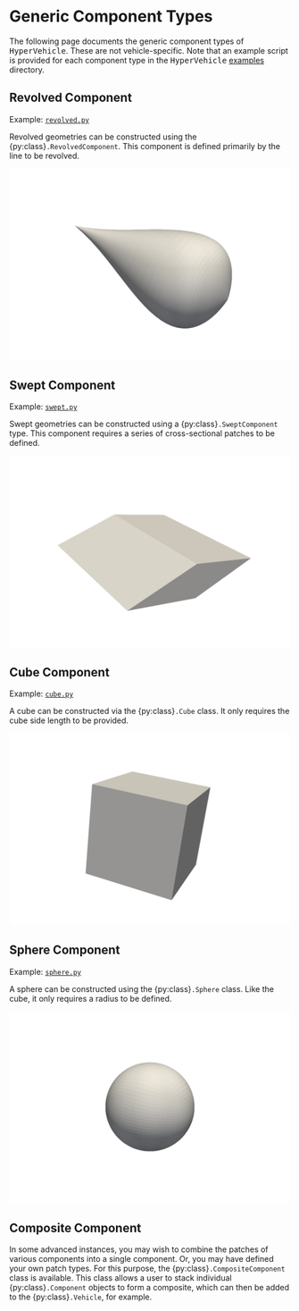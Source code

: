# Generic Component Types

The following page documents the generic component types of <tt>HyperVehicle</tt>. 
These are not vehicle-specific. Note that an example script is provided for each
component type in the <tt>HyperVehicle</tt> 
[examples](https://github.com/kieran-mackle/hypervehicle/blob/development/examples/)
directory.
<!-- [examples](https://github.com/kieran-mackle/hypervehicle/blob/master/examples/) -->


## Revolved Component
<!-- Example: [`revolved.py`](https://github.com/kieran-mackle/hypervehicle/blob/master/examples/components/revolved.py) -->
Example: [`revolved.py`](https://github.com/kieran-mackle/hypervehicle/blob/development/examples/components/revolved.py)

Revolved geometries can be constructed using the {py:class}`.RevolvedComponent`. 
This component is defined primarily by the line to be revolved.

![revolved component](../../images/components/revolve.png)


## Swept Component
<!-- Example: [`swept.py`](https://github.com/kieran-mackle/hypervehicle/blob/master/examples/components/swept.py) -->
Example: [`swept.py`](https://github.com/kieran-mackle/hypervehicle/blob/development/examples/components/swept.py)

Swept geometries can be constructed using a {py:class}`.SweptComponent` type. This 
component requires a series of cross-sectional patches to be defined.

![swept component](../../images/components/swept.png)


## Cube Component
<!-- Example: [`cube.py`](https://github.com/kieran-mackle/hypervehicle/blob/master/examples/components/cube.py) -->
Example: [`cube.py`](https://github.com/kieran-mackle/hypervehicle/blob/development/examples/components/cube.py)

A cube can be constructed via the {py:class}`.Cube` class. It only requires the cube side 
length to be provided.

![cube component](../../images/components/cube.png)


## Sphere Component
<!-- Example: [`sphere.py`](https://github.com/kieran-mackle/hypervehicle/blob/master/examples/components/sphere.py) -->
Example: [`sphere.py`](https://github.com/kieran-mackle/hypervehicle/blob/development/examples/components/sphere.py)

A sphere can be constructed using the {py:class}`.Sphere` class. Like the cube, it 
only requires a radius to be defined.

![sphere component](../../images/components/sphere.png)


## Composite Component
In some advanced instances, you may wish to combine the patches of various components 
into a single component. Or, you may have defined your own patch types. For this purpose,
the {py:class}`.CompositeComponent` class is available. This class allows a user to stack
individual {py:class}`.Component` objects to form a composite, which can then be added to
the {py:class}`.Vehicle`, for example.
